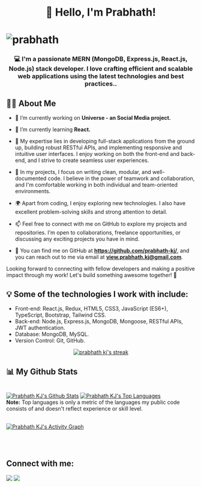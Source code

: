 
<h1 align="center">👋 Hello, I'm Prabhath!</h1>
<h1 align="left"> <img src="https://komarev.com/ghpvc/?username=prabhath-kj&label=Profile%20views&color=0e75b6&style=flat" alt="prabhath" /> </h1>

<h3 align="center">💻 I'm a passionate MERN (MongoDB, Express.js, React.js, Node.js) stack developer. I love crafting efficient and scalable web applications using the latest technologies and best practices..</h3>

## 🙋‍♂️ About Me

- 🔭 I’m currently working on **Universe - an Social Media project.**

- 🌱 I’m currently learning **React.**

- 🚀 My expertise lies in developing full-stack applications from the ground up, building robust RESTful APIs, and implementing responsive and intuitive user interfaces. I enjoy working on both the front-end and back-end, and I strive to create seamless user experiences.

- 🌟 In my projects, I focus on writing clean, modular, and well-documented code. I believe in the power of teamwork and collaboration, and I'm comfortable working in both individual and team-oriented environments.

- 🌍 Apart from coding, I enjoy exploring new technologies. I also have excellent problem-solving skills and strong attention to detail.

- 📫 Feel free to connect with me on GitHub to explore my projects and repositories. I'm open to collaborations, freelance opportunities, or discussing any exciting projects you have in mind.

- 🔗 You can find me on GitHub at **https://github.com/prabhath-kj/**, and you can reach out to me via email at **view.prabhath.kj@gmail.com**.

Looking forward to connecting with fellow developers and making a positive impact through my work! Let's build something awesome together! 🚀



## 💡 Some of the technologies I work with include:
- Front-end: React.js, Redux, HTML5, CSS3, JavaScript (ES6+), TypeScript, Bootstrap, Tailwind CSS.
- Back-end: Node.js, Express.js, MongoDB, Mongoose, RESTful APIs, JWT authentication.
- Database: MongoDB, MySQL.
- Version Control: Git, GitHub.




<p align="center">
    <a href="https://github.com/prabhath-kj/github-readme-streak-stats">
     <img title="🔥 Get streak stats for your profile at git.io/streak-stats" alt="prabhath kj's streak" src="https://github-readme-streak-stats.herokuapp.com/?user=prabhath-kj&theme=black-ice&hide_border=true&stroke=0000&background=060A0CD0"/>
    </a>
</p>

## 📊 My Github Stats

  <br/>
    <a href="https://github.com/prabhath-kj/github-readme-stats"><img alt="Prabhath KJ's Github Stats" src="https://github-readme-stats.vercel.app/api?username=prabhath-kj&show_icons=true&count_private=true&theme=react&hide_border=true&bg_color=0D1117" /></a>
  <a href="https://github.com/prabhath-kj/github-readme-stats"><img alt="Prabhath KJ's Top Languages" src="https://github-readme-stats.vercel.app/api/top-langs/?username=prabhath-kj&langs_count=8&count_private=true&layout=compact&theme=react&hide_border=true&bg_color=0D1117" /></a>
  <br/>
  <b>Note:</b> Top languages is only a metric of the languages my public code consists of and doesn't reflect experience or skill level.

<br/>
<br/>

<a href="https://github.com/prabhath-kj/github-readme-activity-graph"><img alt="Prabhath KJ's Activity Graph" src="https://activity-graph.herokuapp.com/graph?username=prabhath-kj&bg_color=0D1117&color=5BCDEC&line=5BCDEC&point=FFFFFF&hide_border=true" /></a>

<br/>
<br/>

## Connect with me:

<p align="left">

<a href = "https://www.linkedin.com/in/prabhath-kj/"><img src="https://img.icons8.com/fluent/48/000000/linkedin.png"/></a>
<a href = "https://www.instagram.com//"><img src="https://img.icons8.com/fluent/48/000000/instagram-new.png"/></a>

</p>
